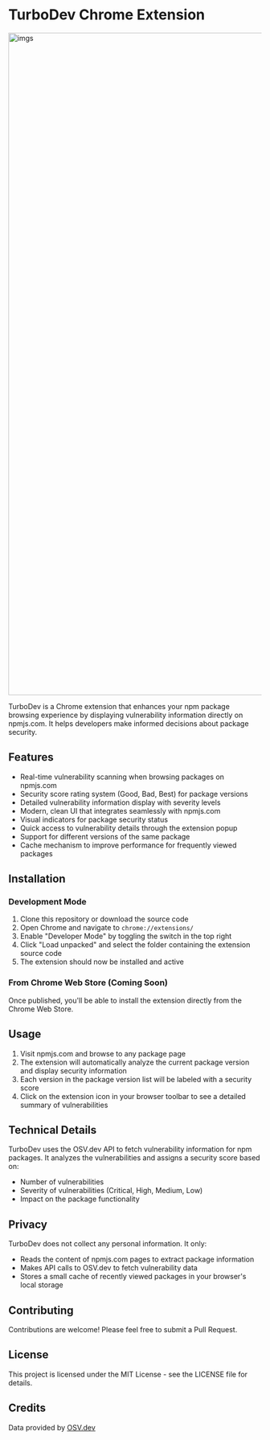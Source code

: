 # TurboDev Chrome Extension

<img width="1318" alt="imgs" src="https://github.com/user-attachments/assets/b51e1d7f-5ba1-4fd8-ae08-8823de54038d" />

TurboDev is a Chrome extension that enhances your npm package browsing experience by displaying vulnerability information directly on npmjs.com. It helps developers make informed decisions about package security.

## Features

- Real-time vulnerability scanning when browsing packages on npmjs.com
- Security score rating system (Good, Bad, Best) for package versions
- Detailed vulnerability information display with severity levels
- Modern, clean UI that integrates seamlessly with npmjs.com
- Visual indicators for package security status
- Quick access to vulnerability details through the extension popup
- Support for different versions of the same package
- Cache mechanism to improve performance for frequently viewed packages

## Installation

### Development Mode

1. Clone this repository or download the source code
2. Open Chrome and navigate to `chrome://extensions/`
3. Enable "Developer Mode" by toggling the switch in the top right
4. Click "Load unpacked" and select the folder containing the extension source code
5. The extension should now be installed and active

### From Chrome Web Store (Coming Soon)

Once published, you'll be able to install the extension directly from the Chrome Web Store.

## Usage

1. Visit npmjs.com and browse to any package page
2. The extension will automatically analyze the current package version and display security information
3. Each version in the package version list will be labeled with a security score
4. Click on the extension icon in your browser toolbar to see a detailed summary of vulnerabilities

## Technical Details

TurboDev uses the OSV.dev API to fetch vulnerability information for npm packages. It analyzes the vulnerabilities and assigns a security score based on:

- Number of vulnerabilities
- Severity of vulnerabilities (Critical, High, Medium, Low)
- Impact on the package functionality

## Privacy

TurboDev does not collect any personal information. It only:
- Reads the content of npmjs.com pages to extract package information
- Makes API calls to OSV.dev to fetch vulnerability data
- Stores a small cache of recently viewed packages in your browser's local storage

## Contributing

Contributions are welcome! Please feel free to submit a Pull Request.

## License

This project is licensed under the MIT License - see the LICENSE file for details.

## Credits

Data provided by [OSV.dev](https://osv.dev/)
